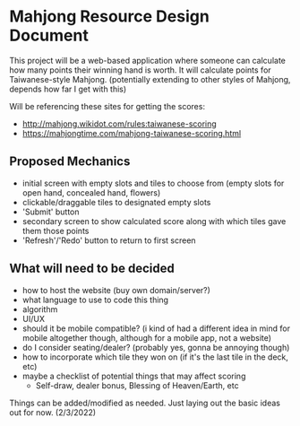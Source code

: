 # Mahjong Resource Design Document

This project will be a web-based application where someone can calculate how many points their winning hand is worth. It will calculate points for Taiwanese-style Mahjong. (potentially extending to other styles of Mahjong, depends how far I get with this)

Will be referencing these sites for getting the scores:
- <http://mahjong.wikidot.com/rules:taiwanese-scoring>
- <https://mahjongtime.com/mahjong-taiwanese-scoring.html>

## Proposed Mechanics
- initial screen with empty slots and tiles to choose from (empty slots for open hand, concealed hand, flowers)
- clickable/draggable tiles to designated empty slots
- 'Submit' button
- secondary screen to show calculated score along with which tiles gave them those points
- 'Refresh'/'Redo' button to return to first screen

## What will need to be decided
- how to host the website (buy own domain/server?)
- what language to use to code this thing
- algorithm
- UI/UX
- should it be mobile compatible? (i kind of had a different idea in mind for mobile altogether though, although for a mobile app, not a website)
- do I consider seating/dealer? (probably yes, gonna be annoying though)
- how to incorporate which tile they won on (if it's the last tile in the deck, etc)
- maybe a checklist of potential things that may affect scoring
  - Self-draw, dealer bonus, Blessing of Heaven/Earth, etc

Things can be added/modified as needed. Just laying out the basic ideas out for now. (2/3/2022)
